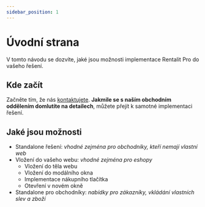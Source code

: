 ```yaml
---
sidebar_position: 1
---
```


# Úvodní strana

V tomto návodu se dozvíte, jaké jsou možnosti implementace Rentalit Pro do vašeho řešení.

## Kde začít

Začněte tím, že nás [kontaktujete](kontakt). **Jakmile se s naším obchodním oddělením domlutíte na detailech**, můžete přejít k samotné implementaci řešení.

## Jaké jsou možnosti

- Standalone řešení: _vhodné zejména pro obchodníky, kteří nemají vlastní web_
- Vložení do vašeho webu: _vhodné zejména pro eshopy_
  - Vložení do těla webu
  - Vložení do modálního okna
  - Implementace nákupního tlačítka
  - Otevření v novém okně
- Standalone pro obchodníky: _nabídky pro zákazníky, vkládání vlastních slev a zboží_
